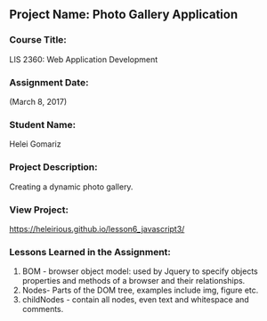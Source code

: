## Project Name:  Photo Gallery Application

### Course Title:
LIS 2360:  Web Application Development

### Assignment Date:  
(March 8, 2017)

### Student Name:  
Helei Gomariz

### Project Description:
Creating a dynamic photo gallery.

### View Project:
https://heleirious.github.io/lesson6_javascript3/

### Lessons Learned in the Assignment:
1. BOM - browser object model: used by Jquery to specify objects properties and methods of a browser and their relationships. 
2. Nodes- Parts of the DOM tree, examples include img, figure etc.
3. childNodes - contain all nodes, even text and whitespace and comments.
